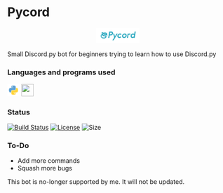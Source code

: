# Pycord
<p align="center"><img width=20% src="pycord.png"></p>
Small Discord.py bot for beginners trying to learn how to use Discord.py<br>

### Languages and programs used
<p>
    <A href="https://en.wikipedia.org/wiki/Python"><img height="28" width="28" src="https://raw.githubusercontent.com/edent/SuperTinyIcons/master/images/svg/python.svg" /></a>
    <A href="https://en.wikipedia.org/wiki/Discord_(software)"><img height="28" width="28" src="https://discord.com/assets/3437c10597c1526c3dbd98c737c2bcae.svg" /></a>
</p>

### Status
<p>
    <a href="https://github.com/vulture001/robber/blob/master/client.lua"><img src="https://img.shields.io/badge/build-passing-brightgreen" alt="Build Status"></a>
    <a href="https://github.com/vulture001/pycord/blob/master/LICENSE"><img src="https://img.shields.io/github/license/vulture001/pycord" alt="License"></a>
    <img src="https://img.shields.io/github/repo-size/vulture001/pycord" alt="Size">
</p>

### To-Do
- Add more commands
- Squash more bugs

This bot is no-longer supported by me. It will not be updated.
